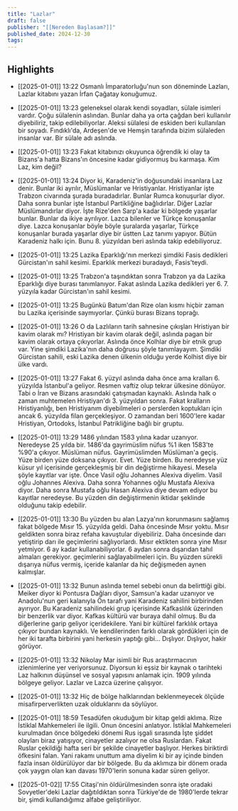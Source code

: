 ```yaml
---
title: "Lazlar"
draft: false
publisher: "[[Nereden Başlasam?]]"
published_date: 2024-12-30
tags:
---
```



## Highlights
* [[2025-01-01]] 13:22  Osmanlı İmparatorluğu'nun son döneminde Lazları, Lazlar kitabını yazan İrfan Çağatay konuğumuz.

* [[2025-01-01]] 13:23  geleneksel olarak kendi soyadları, sülale isimleri vardır. Çoğu sülalenin aslından. Bunlar daha ya orta çağdan beri kullanılır diyebiliriz, takip edilebiliyorlar. Aleksi sülalesi de eskiden beri kullanılan bir soyadı. Fındıklı'da, Ardeşen'de ve Hemşin tarafında bizim sülaleden insanlar var. Bir sülale adı aslında.

* [[2025-01-01]] 13:23  Fakat kitabınızı okuyunca öğrendik ki olay ta Bizans'a hatta Bizans'ın öncesine kadar gidiyormuş bu karmaşa. Kim Laz, kim değil?

* [[2025-01-01]] 13:24  Diyor ki, Karadeniz'in doğusundaki insanlara Laz denir. Bunlar iki ayrılır, Müslümanlar ve Hristiyanlar. Hristiyanlar işte Trabzon civarında şurada buradadırlar. Bunlar Rumca konuşurlar diyor. Daha sonra bunlar işte İstanbul Partikliğine bağlıdırlar. Diğer Lazlar Müslümandırlar diyor. İşte Rize'den Sarp'a kadar ki bölgede yaşarlar bunlar. Bunlar da ikiye ayrılıyor. Lazca bilenler ve Türkçe konuşanlar diye. Lazca konuşanlar böyle böyle şuralarda yaşarlar, Türkçe konuşanlar burada yaşarlar diye bir üstten Laz tanımı yapıyor. Bütün Karadeniz halkı için. Bunu 8. yüzyıldan beri aslında takip edebiliyoruz.

* [[2025-01-01]] 13:25  Lazika Eparklığı'nın merkezi şimdiki Fasis dedikleri Gürcistan'ın sahil kesimi. Eparklık merkezi buradaydı, Fasis'teydi.

* [[2025-01-01]] 13:25  Trabzon'a taşındıktan sonra Trabzon ya da Lazika Eparklığı diye burası tanımlanıyor. Fakat aslında Lazika dedikleri yer 6. 7. yüzyıla kadar Gürcistan'ın sahil kesimi.

* [[2025-01-01]] 13:25  Bugünkü Batum'dan Rize olan kısmı hiçbir zaman bu Lazika içerisinde saymıyorlar. Çünkü burası Bizans toprağı.

* [[2025-01-01]] 13:26  O da Lazlıların tarih sahnesine çıkışları Hristiyan bir kavim olarak mı? Hristiyan bir kavim olarak değil, aslında pagan bir kavim olarak ortaya çıkıyorlar. Aslında önce Kolhlar diye bir etnik grup var. Yine şimdiki Lazika'nın daha doğrusu şöyle tanımlayayım. Şimdiki Gürcistan sahili, eski Lazika denen ülkenin olduğu yerde Kolhist diye bir ülke vardı.

* [[2025-01-01]] 13:27  Fakat 6. yüzyıl aslında daha önce ama kralları 6. yüzyılda İstanbul'a geliyor. Resmen vaftiz olup tekrar ülkesine dönüyor. Tabi o İran ve Bizans arasındaki çatışmadan kaynaklı. Aslında halk o zaman muhtemelen Hristiyan'dı 3. yüzyıldan sonra. Fakat kralların Hristiyanlığı, ben Hristiyanım diyebilmeleri o perslerden koptukları için ancak 6. yüzyılda filan gerçekleşiyor. O zamandan beri 1600'lere kadar Hristiyan, Ortodoks, İstanbul Patrikliğine bağlı bir gruptu.

* [[2025-01-01]] 13:29  1486 yılından 1583 yılına kadar uzanıyor. Neredeyse 25 yılda bir. 1486'da gayrimüslim nüfus %1 iken 1583'te %90'a çıkıyor. Müslüman nüfus. Gayrimüslimden Müslüman'a geçiş. Yüze birden yüze doksana çıkıyor. Evet. Yüze birden. Bu neredeyse yüz küsur yıl içerisinde gerçekleşmiş bir din değiştirme hikayesi. Mesela şöyle kayıtlar var işte. Önce Vasil oğlu Johannes Alexiva diyelim. Vasil oğlu Johannes Alexiva. Daha sonra Yohannes oğlu Mustafa Alexiva diyor. Daha sonra Mustafa oğlu Hasan Alexiva diye devam ediyor bu kayıtlar neredeyse. Bu yüzden din değiştirmenin iktidar şeklinde olduğunu takip edebilir.

* [[2025-01-01]] 13:30  Bu yüzden bu alan Lazya'nın korunmasını sağlamış fakat bölgede Mısır 15. yüzyılda geldi. Daha öncesinde Mısır yoktu. Mısır geldikten sonra biraz refaha kavuştular diyebiliriz. Daha öncesinde darı yetiştirip darı ile geçimlerini sağlıyorlardı. Mısır ektikten sonra yine Mısır yetmiyor. 6 ay kadar kullanabiliyorlar. 6 aydan sonra dışarıdan tahıl almaları gerekiyor. geçimlerini sağlayabilmeleri için. Bu yüzden sürekli dışarıya nüfus vermiş, içeride kalanlar da hiç değişmeden aynen kalmışlar.

* [[2025-01-01]] 13:32  Bunun aslında temel sebebi onun da belirttiği gibi. Meiker diyor ki Pontusra Dağları diyor, Samsun'a kadar uzanıyor ve Anadolu'nun geri kalanıyla Ön tarafı yani Karadeniz sahilini birbirinden ayırıyor. Bu Karadeniz sahilindeki grup içerisinde Kafkaslılık üzerinden bir benzerlik var diyor. Kafkas kültürü var buraya dahil olmuş. Bu da diğerlerine garip geliyor içeridekilere. Yani bir kültürel farklılık ortaya çıkıyor bundan kaynaklı. Ve kendilerinden farklı olarak gördükleri için de her iki tarafta birbirini yani herkesin yaptığı gibi... Dışlıyor. Dışlıyor, hakir görüyor.

* [[2025-01-01]] 13:32  Nikolay Mar isimli bir Rus araştırmacının izlenimlerine yer veriyorsunuz. Diyorsun ki eşsiz bir kaynak o tarihteki Laz halkının düşünsel ve sosyal yapısını anlamak için. 1909 yılında bölgeye geliyor. Lazlar ve Lazca üzerine çalışıyor.

* [[2025-01-01]] 13:32  Hiç de bölge halklarından beklenmeyecek ölçüde misafirperverlikten uzak olduklarını da söylüyor.

* [[2025-01-01]] 18:59  Tesadüfen okuduğum bir kitap geldi aklıma. Rize İstiklal Mahkemeleri ile ilgili. Onun öncesini anlatıyor. İstiklal Mahkemeleri kurulmadan önce bölgedeki dönemi Rus işgali sırasında İşte şiddet olayları biraz yatışıyor, cinayetler azalıyor ne olsa Ruslardan. Fakat Ruslar çekildiği hafta seri bir şekilde cinayetler başlıyor. Herkes biriktirdi öfkesini falan. Yani rakamı unuttum ama diyelim ki bir ay içinde binden fazla insan öldürülüyor dar bir bölgede. Bu da aklımıza bir dönem orada çok yaygın olan kan davası 1970'lerin sonuna kadar süren geliyor.
* [[2025-01-02]] 17:55  Citaşi'nin öldürülmesinden sonra işte oradaki Sovyetler'deki Lazlar dağıtıldıktan sonra Türkiye'de de 1980'lerde tekrar bir, şimdi kullandığımız alfabe geliştiriliyor.

